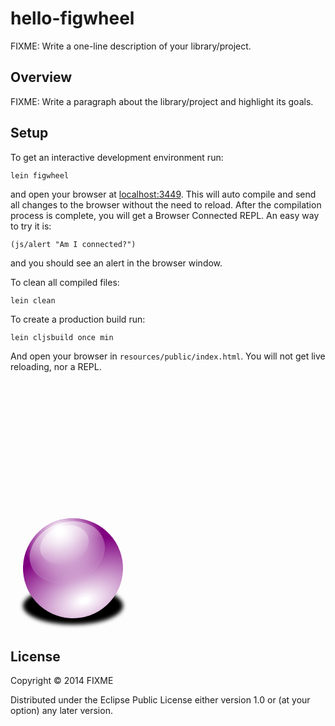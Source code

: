 # hello-figwheel

FIXME: Write a one-line description of your library/project.

## Overview

FIXME: Write a paragraph about the library/project and highlight its goals.

## Setup

To get an interactive development environment run:

    lein figwheel

and open your browser at [localhost:3449](http://localhost:3449/).
This will auto compile and send all changes to the browser without the
need to reload. After the compilation process is complete, you will
get a Browser Connected REPL. An easy way to try it is:

    (js/alert "Am I connected?")

and you should see an alert in the browser window.

To clean all compiled files:

    lein clean

To create a production build run:

    lein cljsbuild once min

And open your browser in `resources/public/index.html`. You will not
get live reloading, nor a REPL. 

<svg width="250" height="400">
    <defs>
        <filter id="blur">
            <feGaussianBlur stdDeviation="3"/>
        </filter>
        <radialGradient id="glass-ball-grad1" r="0.4"
                        cx="0.5" cy="0.21"
                        fx="0.5" fy="0.09">
            <stop offset="0" stop-color="#FFFFFFFF"/>
            <stop offset="0.1" stop-color="#FFFFFFFF"/>
            <stop offset="1" stop-color="#FFFFFF00"/>
        </radialGradient>
        <radialGradient id="glass-ball-base-grad" r="1"
                        gradientTransform="scale(1 0.6)"
                        fx="0.5" fy="1.4"
                        cx="0.5" cy="1.45">
            <stop offset="0" stop-color="white"/>
            <stop offset="0.035" stop-color="white"/>
            <stop offset="1" stop-color="purple"/>
        </radialGradient>
        <linearGradient id="ball-linear-grad" x1="0" y1="-1" x2="0" y2="1.05">
            <stop offset="0" stop-color="#FFFFFFFF"/>
            <stop offset="1" stop-color="#FFFFFF00"/>
        </linearGradient>
        <g id="glass-ball" >
            <ellipse filter="url(#blur)"  class="bounce-shadow"  rx="80" ry="30" cy="60" cx="0"/>
            <g class="bounce">
                <g transform="scale(-1 1) rotate(20)" opacity="1">
                    <circle r="80" fill="url(#glass-ball-base-grad)"/>
                    <use href="#refl1" transform="translate(0 37) scale(1.54 1.6)"/>
                    <ellipse id="refl1" rx="40" ry="30" fill="url(#ball-linear-grad)" transform="translate(0 -40)"/>
                    <circle r="80" fill="url(#glass-ball-grad1)"/>
                </g>
            </g>
        </g>
    </defs>
    <use href="#glass-ball" transform="translate(100 300)"/>
</svg>

## License

Copyright © 2014 FIXME

Distributed under the Eclipse Public License either version 1.0 or (at your option) any later version.

